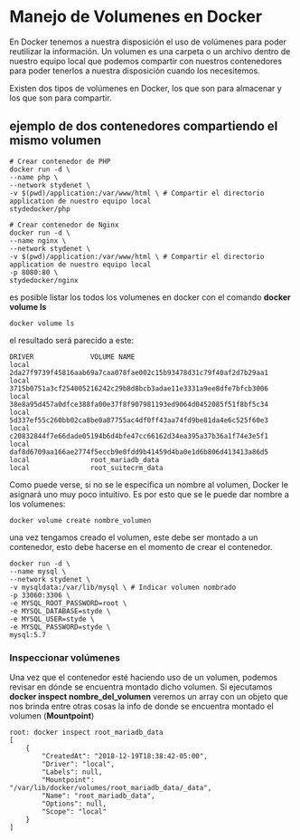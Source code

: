 # Manejo de Volumenes en Docker

En Docker tenemos a nuestra disposición el uso de volúmenes para poder reutilizar la información.
Un volumen es una carpeta o un archivo dentro de nuestro equipo local que podemos compartir con nuestros contenedores
para poder tenerlos a nuestra disposición cuando los necesitemos.

Existen dos tipos de volúmenes en Docker, los que son para almacenar y los que son para compartir.

## ejemplo de dos contenedores compartiendo el mismo volumen

```
# Crear contenedor de PHP
docker run -d \
--name php \
--network stydenet \
-v $(pwd)/application:/var/www/html \ # Compartir el directorio application de nuestro equipo local
stydedocker/php
 
# Crear contenedor de Nginx
docker run -d \
--name nginx \
--network stydenet \
-v $(pwd)/application:/var/www/html \ # Compartir el directorio application de nuestro equipo local
-p 8080:80 \
stydedocker/nginx
```

es posible listar los todos los volumenes en docker con el comando __docker volume ls__

```
docker volume ls
```

el resultado será parecido a este:

```
DRIVER              VOLUME NAME
local               2da27f9739f45816aab69a7caa078fae002c15b93478d31c79f40af2d7b29aa1
local               3715b0751a3cf254005216242c29b8d8bcb3adae11e3331a9ee8dfe7bfcb3006
local               38e8a95d457a0dfce388fa00e37f8f907981193ed9064d0452085f51f8bf5c34
local               5d337ef55c260bb02ca8be0a87755ac4df0ff43aa74fd9be81da4e6c525f60e3
local               c20832844f7e66dade05194b6d4bfe47cc66162d34ea395a37b36a1f74e3e5f1
local               daf8d6709aa166ae2774f5eccb9e0fdd9b41459d4ba0e1d6b806d413413a86d5
local               root_mariadb_data
local               root_suitecrm_data
```

Como puede verse, si no se le especifica un nombre al volumen, Docker le asignará uno muy poco intuitivo.
Es por esto que se le puede dar nombre a los volumenes:

```
docker volume create nombre_volumen
```
una vez tengamos creado el volumen, este debe ser montado a un contenedor, esto debe hacerse en el momento de crear el contenedor.

```
docker run -d \
--name mysql \
--network stydenet \
-v mysqldata:/var/lib/mysql \ # Indicar volumen nombrado
-p 33060:3306 \
-e MYSQL_ROOT_PASSWORD=root \
-e MYSQL_DATABASE=styde \
-e MYSQL_USER=styde \
-e MYSQL_PASSWORD=styde \
mysql:5.7
```

### Inspeccionar volúmenes
Una vez que el contenedor esté haciendo uso de un volumen, podemos revisar en dónde se encuentra montado dicho volumen.
Si ejecutamos __docker inspect nombre_del_volumen__ veremos un array con un objeto que nos brinda entre otras cosas la info de donde se encuentra montado el volumen (__Mountpoint__)

```
root: docker inspect root_mariadb_data 
[
    {
        "CreatedAt": "2018-12-19T18:38:42-05:00",
        "Driver": "local",
        "Labels": null,
        "Mountpoint": "/var/lib/docker/volumes/root_mariadb_data/_data",
        "Name": "root_mariadb_data",
        "Options": null,
        "Scope": "local"
    }
]
```



